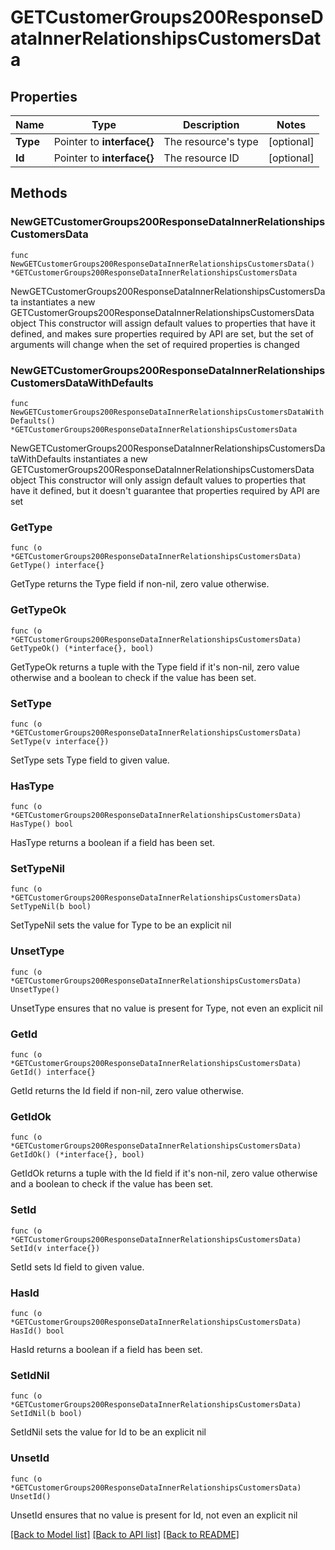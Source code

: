 # GETCustomerGroups200ResponseDataInnerRelationshipsCustomersData

## Properties

Name | Type | Description | Notes
------------ | ------------- | ------------- | -------------
**Type** | Pointer to **interface{}** | The resource&#39;s type | [optional] 
**Id** | Pointer to **interface{}** | The resource ID | [optional] 

## Methods

### NewGETCustomerGroups200ResponseDataInnerRelationshipsCustomersData

`func NewGETCustomerGroups200ResponseDataInnerRelationshipsCustomersData() *GETCustomerGroups200ResponseDataInnerRelationshipsCustomersData`

NewGETCustomerGroups200ResponseDataInnerRelationshipsCustomersData instantiates a new GETCustomerGroups200ResponseDataInnerRelationshipsCustomersData object
This constructor will assign default values to properties that have it defined,
and makes sure properties required by API are set, but the set of arguments
will change when the set of required properties is changed

### NewGETCustomerGroups200ResponseDataInnerRelationshipsCustomersDataWithDefaults

`func NewGETCustomerGroups200ResponseDataInnerRelationshipsCustomersDataWithDefaults() *GETCustomerGroups200ResponseDataInnerRelationshipsCustomersData`

NewGETCustomerGroups200ResponseDataInnerRelationshipsCustomersDataWithDefaults instantiates a new GETCustomerGroups200ResponseDataInnerRelationshipsCustomersData object
This constructor will only assign default values to properties that have it defined,
but it doesn't guarantee that properties required by API are set

### GetType

`func (o *GETCustomerGroups200ResponseDataInnerRelationshipsCustomersData) GetType() interface{}`

GetType returns the Type field if non-nil, zero value otherwise.

### GetTypeOk

`func (o *GETCustomerGroups200ResponseDataInnerRelationshipsCustomersData) GetTypeOk() (*interface{}, bool)`

GetTypeOk returns a tuple with the Type field if it's non-nil, zero value otherwise
and a boolean to check if the value has been set.

### SetType

`func (o *GETCustomerGroups200ResponseDataInnerRelationshipsCustomersData) SetType(v interface{})`

SetType sets Type field to given value.

### HasType

`func (o *GETCustomerGroups200ResponseDataInnerRelationshipsCustomersData) HasType() bool`

HasType returns a boolean if a field has been set.

### SetTypeNil

`func (o *GETCustomerGroups200ResponseDataInnerRelationshipsCustomersData) SetTypeNil(b bool)`

 SetTypeNil sets the value for Type to be an explicit nil

### UnsetType
`func (o *GETCustomerGroups200ResponseDataInnerRelationshipsCustomersData) UnsetType()`

UnsetType ensures that no value is present for Type, not even an explicit nil
### GetId

`func (o *GETCustomerGroups200ResponseDataInnerRelationshipsCustomersData) GetId() interface{}`

GetId returns the Id field if non-nil, zero value otherwise.

### GetIdOk

`func (o *GETCustomerGroups200ResponseDataInnerRelationshipsCustomersData) GetIdOk() (*interface{}, bool)`

GetIdOk returns a tuple with the Id field if it's non-nil, zero value otherwise
and a boolean to check if the value has been set.

### SetId

`func (o *GETCustomerGroups200ResponseDataInnerRelationshipsCustomersData) SetId(v interface{})`

SetId sets Id field to given value.

### HasId

`func (o *GETCustomerGroups200ResponseDataInnerRelationshipsCustomersData) HasId() bool`

HasId returns a boolean if a field has been set.

### SetIdNil

`func (o *GETCustomerGroups200ResponseDataInnerRelationshipsCustomersData) SetIdNil(b bool)`

 SetIdNil sets the value for Id to be an explicit nil

### UnsetId
`func (o *GETCustomerGroups200ResponseDataInnerRelationshipsCustomersData) UnsetId()`

UnsetId ensures that no value is present for Id, not even an explicit nil

[[Back to Model list]](../README.md#documentation-for-models) [[Back to API list]](../README.md#documentation-for-api-endpoints) [[Back to README]](../README.md)


